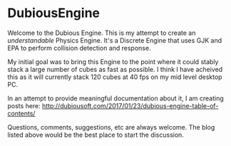 # DubiousEngine
Welcome to the Dubious Engine. This is my attempt to create an *understandable* Physics Engine. 
It's a Discrete Engine that uses GJK and EPA to perform collision detection and response.

My initial goal was to bring this Engine to the point where it could stably stack a large number
of cubes as fast as possible. I think I have acheived this as it will currently stack 120 cubes
at 40 fps on my mid level desktop PC.

In an attempt to provide meaningful documentation about it, I am creating posts here:
http://dubiousoft.com/2017/01/23/dubious-engine-table-of-contents/

Questions, comments, suggestions, etc are always welcome. The blog listed above would be the
best place to start the discussion.
